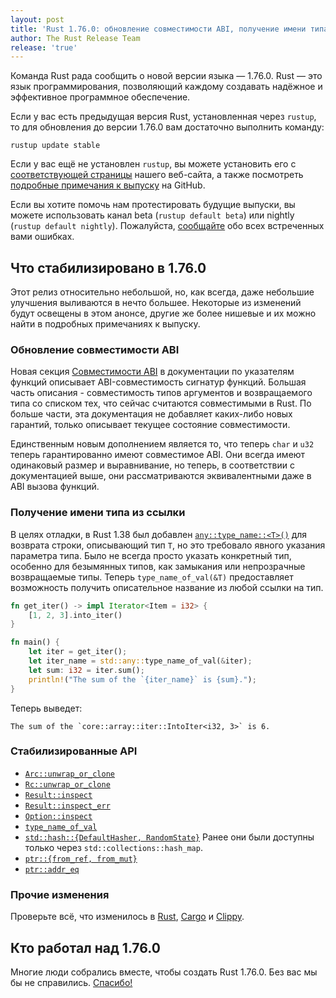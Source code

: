 ```yaml
---
layout: post
title: 'Rust 1.76.0: обновление совместимости ABI, получение имени типа из ссылки'
author: The Rust Release Team
release: 'true'
---
```


Команда Rust рада сообщить о новой версии языка — 1.76.0. Rust — это язык программирования, позволяющий каждому создавать надёжное и эффективное программное обеспечение.

Если у вас есть предыдущая версия Rust, установленная через `rustup`, то для обновления до версии 1.76.0 вам достаточно выполнить команду:

```console
rustup update stable
```

Если у вас ещё не установлен `rustup`, вы можете установить его с [соответствующей страницы](https://www.rust-lang.org/install.html) нашего веб-сайта, а также посмотреть [подробные примечания к выпуску](https://doc.rust-lang.org/nightly/releases.html#version-1760-2024-02-08) на GitHub.

Если вы хотите помочь нам протестировать будущие выпуски, вы можете использовать канал beta (`rustup default beta`) или nightly (`rustup default nightly`). Пожалуйста, [сообщайте](https://github.com/rust-lang/rust/issues/new/choose) обо всех встреченных вами ошибках.

## Что стабилизировано в 1.76.0

Этот релиз относительно небольшой, но, как всегда, даже небольшие улучшения выливаются в нечто большее. Некоторые из изменений будут освещены в этом анонсе, другие же более нишевые и их можно найти в подробных примечаниях к выпуску.

### Обновление совместимости ABI

Новая секция [Совместимости ABI](https://doc.rust-lang.org/stable/std/primitive.fn.html#abi-compatibility) в документации по указателям функций описывает ABI-совместимость сигнатур функций. Большая часть описания - совместимость типов аргументов и возвращаемого типа со списком тех, что сейчас считаются совместимыми в Rust. По больше части, эта документация не добавляет каких-либо новых гарантий, только описывает текущее состояние совместимости.

Единственным новым дополнением является то, что теперь `char` и `u32` теперь гарантированно имеют совместимое ABI. Они всегда имеют одинаковый размер и выравнивание, но теперь, в соответствии с документацией выше, они рассматриваются эквивалентными даже в ABI вызова функций.

### Получение имени типа из ссылки

В целях отладки, в Rust 1.38 был добавлен [`any::type_name::<T>()`](https://doc.rust-lang.org/stable/std/any/fn.type_name.html) для возврата строки, описывающий тип `T`, но это требовало явного указания параметра типа. Было не всегда просто указать конкретный тип, особенно для безымянных типов, как замыкания или непрозрачные возвращаемые типы. Теперь `type_name_of_val(&T)` предоставляет возможность получить описательное название из любой ссылки на тип.

```rust
fn get_iter() -> impl Iterator<Item = i32> {
    [1, 2, 3].into_iter()
}

fn main() {
    let iter = get_iter();
    let iter_name = std::any::type_name_of_val(&iter);
    let sum: i32 = iter.sum();
    println!("The sum of the `{iter_name}` is {sum}.");
}
```

Теперь выведет:

```text
The sum of the `core::array::iter::IntoIter<i32, 3>` is 6.
```

### Стабилизированные API

- [`Arc::unwrap_or_clone`](https://doc.rust-lang.org/stable/std/sync/struct.Arc.html#method.unwrap_or_clone)
- [`Rc::unwrap_or_clone`](https://doc.rust-lang.org/stable/std/rc/struct.Rc.html#method.unwrap_or_clone)
- [`Result::inspect`](https://doc.rust-lang.org/stable/std/result/enum.Result.html#method.inspect)
- [`Result::inspect_err`](https://doc.rust-lang.org/stable/std/result/enum.Result.html#method.inspect_err)
- [`Option::inspect`](https://doc.rust-lang.org/stable/std/option/enum.Option.html#method.inspect)
- [`type_name_of_val`](https://doc.rust-lang.org/stable/std/any/fn.type_name_of_val.html)
- [`std::hash::{DefaultHasher, RandomState}`](https://doc.rust-lang.org/stable/std/hash/index.html#structs) Ранее они были доступны только через `std::collections::hash_map`.
- [`ptr::{from_ref, from_mut}`](https://doc.rust-lang.org/stable/std/ptr/fn.from_ref.html)
- [`ptr::addr_eq`](https://doc.rust-lang.org/stable/std/ptr/fn.addr_eq.html)

### Прочие изменения

Проверьте всё, что изменилось в [Rust](https://github.com/rust-lang/rust/releases/tag/1.76.0), [Cargo](https://github.com/rust-lang/cargo/blob/master/CHANGELOG.md#cargo-176-2024-02-08) и [Clippy](https://github.com/rust-lang/rust-clippy/blob/master/CHANGELOG.md#rust-176).

## Кто работал над 1.76.0

Многие люди собрались вместе, чтобы создать Rust 1.76.0. Без вас мы бы не справились. [Спасибо!](https://thanks.rust-lang.org/rust/1.76.0/)
